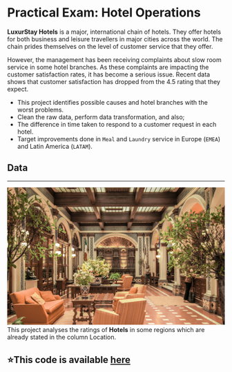 # Practical Exam: Hotel Operations

**LuxurStay Hotels** is a major, international chain of hotels. They offer hotels for both business and leisure travellers in major cities across the world. The chain prides themselves on the level of customer service that they offer. 

However, the management has been receiving complaints about slow room service in some hotel branches. As these complaints are impacting the customer satisfaction rates, it has become a serious issue. Recent data shows that customer satisfaction has dropped from the 4.5 rating that they expect. 

* This project identifies possible causes and hotel branches with the worst problems. 
* Clean the raw data, perform data transformation, and also;
* The difference in time taken to respond to a customer request in each hotel.
* Target improvements done in `Meal` and `Laundry` service in Europe (`EMEA`) and Latin America (`LATAM`). 

## Data

---

![Hotelz](Hotelz.jpg)
This project analyses the ratings of **Hotels** in some regions which are already stated in the column Location.

## :star:This code is available [here](workspace/notebook.ipynb)
